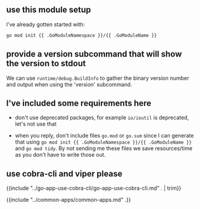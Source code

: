 ## use this module setup

I've already gotten started with:

```bash
go mod init {{ .GoModuleNamespace }}/{{ .GoModuleName }}
```

## provide a version subcommand that will show the version to stdout

We can use `runtime/debug.BuildInfo` to gather the binary version number and output when using the 'version' subcommand.

## I've included some requirements here

- don't use deprecated packages, for example `io/ioutil` is deprecated, let's not use that

- when you reply, don't include files `go.mod` or `go.sum` since I can generate that using `go mod init {{ .GoModuleNamespace }}/{{ .GoModuleName }}` and `go mod tidy`.  By not sending me these files we save resources/time as you don't have to write those out.

## use cobra-cli and viper please

{{include "../go-app-use-cobra-cli/go-app-use-cobra-cli.md" . | trim}}

{{include "../common-apps/common-apps.md" .}}

